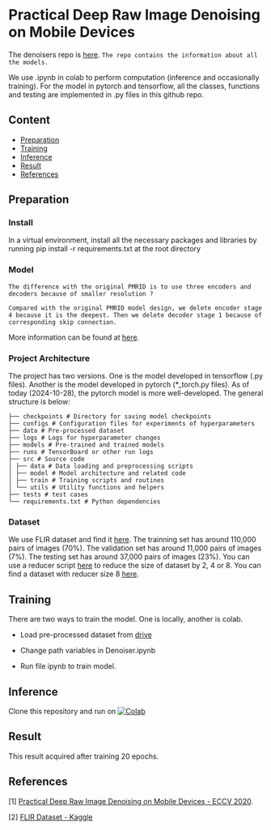# Practical Deep Raw Image Denoising on Mobile Devices
The denoisers repo is [here](https://github.com/MeridianInnovation/Denoisers/blob/main/README.md). `The repo contains the information about all the models.`

We use .ipynb in colab to perform computation (inference and occasionally training). For the model in pytorch and tensorflow, all the classes, functions and testing are implemented in .py files in this github repo.

## Content
  - [Preparation](#preparation)
  - [Training](#training)
  - [Inference](#inference)
  - [Result](#result)
  - [References](#references)

## Preparation
### Install
In a virtual environment, install all the necessary packages and libraries by running pip install -r requirements.txt at the root directory

### Model
`The difference with the original PMRID is to use three encoders and decoders because of smaller resolution ?`

`Compared with the original PMRID model design, we delete encoder stage 4 because it is the deepest. Then we delete decoder stage 1 because of corresponding skip connection.` 

More information can be found at [here](https://github.com/MeridianInnovation/Denoisers).

### Project Architecture
The project has two versions. One is the model developed in tensorflow (.py files). Another is the model developed in pytorch (*_torch.py files). As of today (2024-10-28), the pytorch model is more well-developed. The general structure is below:

```
├── checkpoints # Directory for saving model checkpoints
├── configs # Configuration files for experiments of hyperparameters
├── data # Pre-processed dataset
├── logs # Logs for hyperparameter changes
├── models # Pre-trained and trained models
├── runs # TensorBoard or other run logs
├── src # Source code
│ ├── data # Data loading and preprocessing scripts
│ ├── model # Model architecture and related code
│ ├── train # Training scripts and routines
│ └── utils # Utility functions and helpers
├── tests # test cases
└── requirements.txt # Python dependencies
```


### Dataset
We use FLIR dataset and find it [here](https://drive.google.com/file/d/1XFL-vH2puregx8_ApuYVxDrQLzHE9RTQ/view?usp=drive_link). The trainning set has around 110,000 pairs of images (70%). The validation set has around 11,000 pairs of images (7%). The testing set has around 37,000 pairs of images (23%). You can use a reducer script [here](https://github.com/danielliu-meridian/image-processing/blob/main/scripts/image_dataset_reducer.py) to reduce the size of dataset by 2, 4 or 8. You can find a dataset with reducer size 8 [here](https://drive.google.com/file/d/1kWvuOn_u4gQKIUjpKU4fzdPZWWEntJzH/view?usp=sharing).

## Training
There are two ways to train the model. One is locally, another is colab.

- Load pre-processed dataset from [drive](https://drive.google.com/file/d/1kWvuOn_u4gQKIUjpKU4fzdPZWWEntJzH/view)

- Change path variables in Denoiser.ipynb

- Run file ipynb to train model.

## Inference

Clone this repository and run on [![Colab](https://colab.research.google.com/assets/colab-badge.svg)](https://colab.research.google.com/drive/1MJnoV_RLyxyodpH9mvuWu7paNOIbbbd9?usp=sharing)

## Result

This result acquired after training 20 epochs.

## References
[1] [Practical Deep Raw Image Denoising on Mobile Devices - ECCV 2020](https://www.ecva.net/papers/eccv_2020/papers_ECCV/papers/123510001.pdf).

[2] [FLIR Dataset - Kaggle](https://www.kaggle.com/datasets/deepnewbie/flir-thermal-images-dataset)
